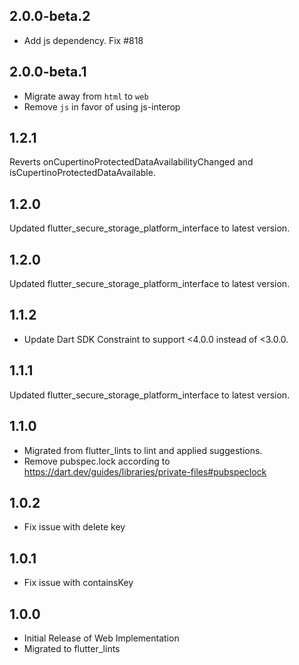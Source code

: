 ## 2.0.0-beta.2
- Add js dependency. Fix #818

## 2.0.0-beta.1
- Migrate away from `html` to `web`
- Remove `js` in favor of using js-interop

## 1.2.1
Reverts onCupertinoProtectedDataAvailabilityChanged and isCupertinoProtectedDataAvailable.

## 1.2.0
Updated flutter_secure_storage_platform_interface to latest version.

## 1.2.0
Updated flutter_secure_storage_platform_interface to latest version.

## 1.1.2
- Update Dart SDK Constraint to support <4.0.0 instead of <3.0.0.

## 1.1.1
Updated flutter_secure_storage_platform_interface to latest version.

## 1.1.0
- Migrated from flutter_lints to lint and applied suggestions.
- Remove pubspec.lock according to https://dart.dev/guides/libraries/private-files#pubspeclock

## 1.0.2
- Fix issue with delete key

## 1.0.1
- Fix issue with containsKey

## 1.0.0
- Initial Release of Web Implementation
- Migrated to flutter_lints
